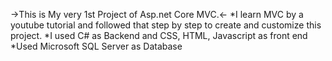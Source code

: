 ->This is My very 1st Project of Asp.net Core MVC.<-
*I learn MVC by a youtube tutorial and followed that step by step to create and customize this project.
*I used C# as Backend and CSS, HTML, Javascript as front end
*Used Microsoft SQL Server as Database
